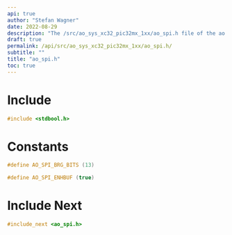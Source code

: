 ```yaml
---
api: true
author: "Stefan Wagner"
date: 2022-08-29
description: "The /src/ao_sys_xc32_pic32mx_1xx/ao_spi.h file of the ao real-time operating system."
draft: true
permalink: /api/src/ao_sys_xc32_pic32mx_1xx/ao_spi.h/
subtitle: ""
title: "ao_spi.h"
toc: true
---
```


# Include

```c
#include <stdbool.h>
```

# Constants

```c
#define AO_SPI_BRG_BITS (13)
```

```c
#define AO_SPI_ENHBUF (true)
```

# Include Next

```c
#include_next <ao_spi.h>
```

